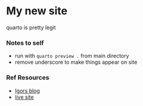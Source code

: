 # My new site

quarto is pretty legit

### Notes to self

- run with `quarto preview .` from main directory
- remove underscore to make things appear on site

### Ref Resources

- [Igors blog](https://github.com/ibab/babushk.in/blob/master/templates/post-item.html)
- [live site](https://babushk.in/research.html)
